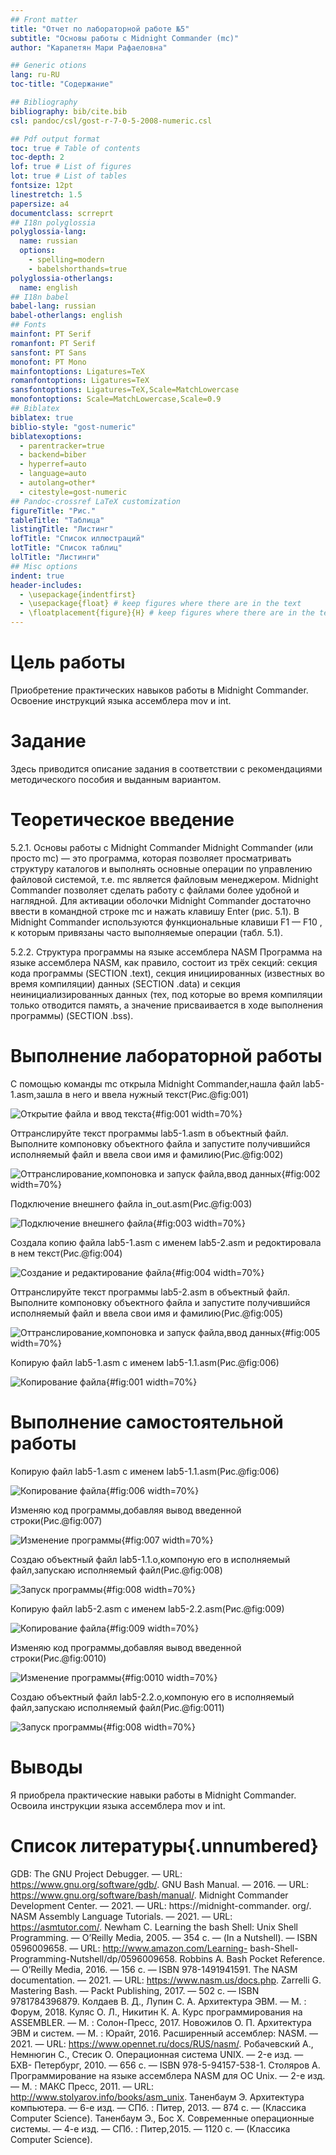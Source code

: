 ```yaml
---
## Front matter
title: "Отчет по лабораторной работе №5"
subtitle: "Основы работы с Midnight Commander (mc)"
author: "Карапетян Мари Рафаеловна"

## Generic otions
lang: ru-RU
toc-title: "Содержание"

## Bibliography
bibliography: bib/cite.bib
csl: pandoc/csl/gost-r-7-0-5-2008-numeric.csl

## Pdf output format
toc: true # Table of contents
toc-depth: 2
lof: true # List of figures
lot: true # List of tables
fontsize: 12pt
linestretch: 1.5
papersize: a4
documentclass: scrreprt
## I18n polyglossia
polyglossia-lang:
  name: russian
  options:
	- spelling=modern
	- babelshorthands=true
polyglossia-otherlangs:
  name: english
## I18n babel
babel-lang: russian
babel-otherlangs: english
## Fonts
mainfont: PT Serif
romanfont: PT Serif
sansfont: PT Sans
monofont: PT Mono
mainfontoptions: Ligatures=TeX
romanfontoptions: Ligatures=TeX
sansfontoptions: Ligatures=TeX,Scale=MatchLowercase
monofontoptions: Scale=MatchLowercase,Scale=0.9
## Biblatex
biblatex: true
biblio-style: "gost-numeric"
biblatexoptions:
  - parentracker=true
  - backend=biber
  - hyperref=auto
  - language=auto
  - autolang=other*
  - citestyle=gost-numeric
## Pandoc-crossref LaTeX customization
figureTitle: "Рис."
tableTitle: "Таблица"
listingTitle: "Листинг"
lofTitle: "Список иллюстраций"
lotTitle: "Список таблиц"
lolTitle: "Листинги"
## Misc options
indent: true
header-includes:
  - \usepackage{indentfirst}
  - \usepackage{float} # keep figures where there are in the text
  - \floatplacement{figure}{H} # keep figures where there are in the text
---
```


# Цель работы

Приобретение практических навыков работы в Midnight Commander. Освоение инструкций
языка ассемблера mov и int.

# Задание

Здесь приводится описание задания в соответствии с рекомендациями
методического пособия и выданным вариантом.

# Теоретическое введение

5.2.1. Основы работы с Midnight Commander
Midnight Commander (или просто mc) — это программа, которая позволяет просматривать
структуру каталогов и выполнять основные операции по управлению файловой системой,
т.е. mc является файловым менеджером. Midnight Commander позволяет сделать работу с
файлами более удобной и наглядной.
Для активации оболочки Midnight Commander достаточно ввести в командной строке mc и
нажать клавишу Enter (рис. 5.1).
В Midnight Commander используются функциональные клавиши F1 — F10 , к которым
привязаны часто выполняемые операции (табл. 5.1).

5.2.2. Структура программы на языке ассемблера NASM
Программа на языке ассемблера NASM, как правило, состоит из трёх секций: секция кода
программы (SECTION .text), секция инициированных (известных во время компиляции)
данных (SECTION .data) и секция неинициализированных данных (тех, под которые во
время компиляции только отводится память, а значение присваивается в ходе выполнения
программы) (SECTION .bss).

# Выполнение лабораторной работы
С помощью команды mc открыла Midnight Commander,нашла файл lab5-1.asm,зашла в него и ввела нужный текст(Рис.@fig:001)

![Открытие файла и ввод текста](image/1.jpg){#fig:001 width=70%}

Оттранслируйте текст программы lab5-1.asm в объектный файл. Выполните компоновку объектного файла и запустите получившийся исполняемый файл и ввела свои имя и фамилию(Рис.@fig:002)

![Оттранслирование,компоновка и запуск файла,ввод данных](image/2.jpg){#fig:002 width=70%}

Подключение внешнего файла in_out.asm(Рис.@fig:003)

![Подключение внешнего файла](image/3.jpg){#fig:003 width=70%}

Создала копию файла lab5-1.asm с именем lab5-2.asm и редоктировала в нем текст(Рис.@fig:004)

![Создание и редактирование файла](image/4.jpg){#fig:004 width=70%}

Оттранслируйте текст программы lab5-2.asm в объектный файл. Выполните компоновку объектного файла и запустите получившийся исполняемый файл и ввела свои имя и фамилию(Рис.@fig:005)

![Оттранслирование,компоновка и запуск файла,ввод данных](image/5.jpg){#fig:005 width=70%}

Копирую файл lab5-1.asm с именем lab5-1.1.asm(Рис.@fig:006)

![Копирование файла](image/6.jpg){#fig:001 width=70%}

# Выполнение самостоятельной работы

Копирую файл lab5-1.asm с именем lab5-1.1.asm(Рис.@fig:006)

![Копирование файла](image/6.jpg){#fig:006 width=70%}

Изменяю код программы,добавляя вывод введенной строки(Рис.@fig:007)

![Изменение программы](image/7.jpg){#fig:007 width=70%}

Создаю объектный файл lab5-1.1.o,компоную его в исполняемый файл,запускаю исполняемый файл(Рис.@fig:008)

![Запуск программы](image/8.jpg){#fig:008 width=70%}

Копирую файл lab5-2.asm с именем lab5-2.2.asm(Рис.@fig:009)

![Копирование файла](image/9.jpg){#fig:009 width=70%}

Изменяю код программы,добавляя вывод введенной строки(Рис.@fig:0010)

![Изменение программы](image/10.jpg){#fig:0010 width=70%}

Создаю объектный файл lab5-2.2.o,компоную его в исполняемый файл,запускаю исполняемый файл(Рис.@fig:0011)

![Запуск программы](image/8.jpg){#fig:008 width=70%}

# Выводы

Я приобрела практические навыки работы в Midnight Commander. Освоила инструкции
языка ассемблера mov и int.

# Список литературы{.unnumbered}

GDB: The GNU Project Debugger. — URL: https://www.gnu.org/software/gdb/.
GNU Bash Manual. — 2016. — URL: https://www.gnu.org/software/bash/manual/.
Midnight Commander Development Center. — 2021. — URL: https://midnight-commander.
org/.
NASM Assembly Language Tutorials. — 2021. — URL: https://asmtutor.com/.
Newham C. Learning the bash Shell: Unix Shell Programming. — O’Reilly Media, 2005. —
354 с. — (In a Nutshell). — ISBN 0596009658. — URL: http://www.amazon.com/Learning-
bash-Shell-Programming-Nutshell/dp/0596009658.
Robbins A. Bash Pocket Reference. — O’Reilly Media, 2016. — 156 с. — ISBN 978-1491941591.
The NASM documentation. — 2021. — URL: https://www.nasm.us/docs.php.
Zarrelli G. Mastering Bash. — Packt Publishing, 2017. — 502 с. — ISBN 9781784396879.
Колдаев В. Д., Лупин С. А. Архитектура ЭВМ. — М. : Форум, 2018.
Куляс О. Л., Никитин К. А. Курс программирования на ASSEMBLER. — М. : Солон-Пресс,
2017.
Новожилов О. П. Архитектура ЭВМ и систем. — М. : Юрайт, 2016.
Расширенный ассемблер: NASM. — 2021. — URL: https://www.opennet.ru/docs/RUS/nasm/.
Робачевский А., Немнюгин С., Стесик О. Операционная система UNIX. — 2-е изд. — БХВ-
Петербург, 2010. — 656 с. — ISBN 978-5-94157-538-1.
Столяров А. Программирование на языке ассемблера NASM для ОС Unix. — 2-е изд. —
М. : МАКС Пресс, 2011. — URL: http://www.stolyarov.info/books/asm_unix.
Таненбаум Э. Архитектура компьютера. — 6-е изд. — СПб. : Питер, 2013. — 874 с. —
(Классика Computer Science).
Таненбаум Э., Бос Х. Современные операционные системы. — 4-е изд. — СПб. : Питер,2015. — 1120 с. — (Классика Computer Science).
